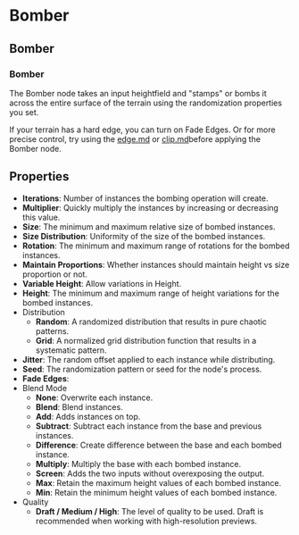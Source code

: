 # Bomber

## Bomber

### Bomber

The Bomber node takes an input heightfield and "stamps" or bombs it across the entire surface of the terrain using the randomization properties you set.

If your terrain has a hard edge, you can turn on Fade Edges. Or for more precise control, try using the [edge.md](../utility/edge.md "mention") or [clip.md](../modify/clip.md "mention")before applying the Bomber node.

## Properties

* **Iterations**: Number of instances the bombing operation will create.
* **Multiplier**: Quickly multiply the instances by increasing or decreasing this value.
* **Size**: The minimum and maximum relative size of bombed instances.
* **Size Distribution**: Uniformity of the size of the bombed instances.
* **Rotation**: The minimum and maximum range of rotations for the bombed instances.
* **Maintain Proportions**: Whether instances should maintain height vs size proportion or not.
* **Variable Height**: Allow variations in Height.
* **Height**: The minimum and maximum range of height variations for the bombed instances.
* Distribution
  * **Random**: A randomized distribution that results in pure chaotic patterns.
  * **Grid**: A normalized grid distribution function that results in a systematic pattern.
* **Jitter**: The random offset applied to each instance while distributing.
* **Seed**: The randomization pattern or seed for the node's process.
* **Fade Edges**:
* Blend Mode
  * **None**: Overwrite each instance.
  * **Blend**: Blend instances.
  * **Add**: Adds instances on top.
  * **Subtract**: Subtract each instance from the base and previous instances.
  * **Difference**: Create difference between the base and each bombed instance.
  * **Multiply**: Multiply the base with each bombed instance.
  * **Screen**: Adds the two inputs without overexposing the output.
  * **Max**: Retain the maximum height values of each bombed instance.
  * **Min**: Retain the minimum height values of each bombed instance.
* Quality
  * **Draft / Medium / High**: The level of quality to be used. Draft is recommended when working with high-resolution previews.

